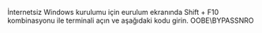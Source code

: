 İnternetsiz Windows kurulumu için eurulum ekranında Shift + F10 kombinasyonu ile terminali açın ve aşağıdaki kodu girin.
OOBE\BYPASSNRO
